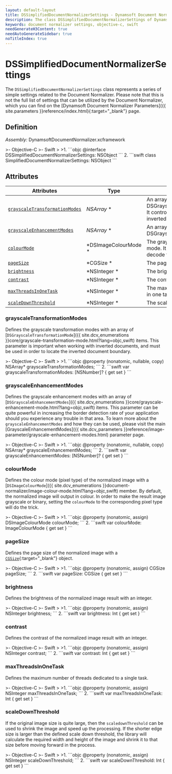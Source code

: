 ```yaml
---
layout: default-layout
title: DSSimplifiedDocumentNormalizerSettings - Dynamsoft Document Normalizer module iOS Edition API Reference
description: The class DSSimplifiedDocumentNormalizerSettings of Dynamsoft Document Normalizer module represents the simplified document normalizer settings.
keywords: document normalizer settings, objective-c, swift
needGenerateH3Content: true
needAutoGenerateSidebar: true
noTitleIndex: true
---
```


# DSSimplifiedDocumentNormalizerSettings

The `DSSimplifiedDocumentNormalizerSettings` class represents a series of simple settings related to the Document Normalizer. Please note that this is not the full list of settings that can be utilized by the Document Normalizer, which you can find on the [Dynamsoft Document Normalizer Parameters]({{ site.parameters }}reference/index.html){:target="_blank"} page.

## Definition

*Assembly:* DynamsoftDocumentNormalizer.xcframework

<div class="sample-code-prefix"></div>
>- Objective-C
>- Swift
>
>1. 
```objc
@interface DSSimplifiedDocumentNormalizerSettings: NSObject
```
2. 
```swift
class SimplifiedDocumentNormalizerSettings: NSObject
```

## Attributes

| Attributes | Type | Description |
| ---------- | ---- | ----------- |
| [`grayscaleTransformationModes`](#grayscaletransformationmodes) | *NSArray<NSNumber>* \* | An array of DSGrayscaleTransformationMode. It controls whether to detect the inverted document boundary. |
| [`grayscaleEnhancementModes`](#grayscaleenhancementmodes) | *NSArray<NSNumber>* \* | An array of DSGrayscaleEnhancementModes. |
| [`colourMode`](#colourmode) | *DSImageColourMode \* | The grayscale transformation mode. It controls whether to decode the inverted text. |
| [`pageSize`](#pagesize) | *CGSize \* | The page size. |
| [`brightness`](#brightness) | *NSInteger \* | The brightness. |
| [`contrast`](#contrast) | *NSInteger \* | The contrast. |
| [`maxThreadsInOneTask`](#maxthreadsinonetask) | *NSInteger \* | The maximum number of threads in one task. |
| [`scaleDownThreshold`](#scaledownthreshold) | *NSInteger \* | The scale down threshold. |

### grayscaleTransformationModes

Defines the grayscale transformation modes with an array of [`DSGrayscaleTransformationMode`]({{ site.dcv_enumerations }}core/grayscale-transformation-mode.html?lang=objc,swift) items. This parameter is important when working with inverted documents, and must be used in order to locate the inverted document boundary.

<div class="sample-code-prefix"></div>
>- Objective-C
>- Swift
>
>1. 
```objc
@property (nonatomic, nullable, copy) NSArray<NSNumber>* grayscaleTransformationModes;
```
2. 
```swift
var grayscaleTransformationModes: [NSNumber]? { get set }
```

### grayscaleEnhancementModes

Defines the grayscale enhancement modes with an array of [`DSGrayscaleEnhancementModes`]({{ site.dcv_enumerations }}core/grayscale-enhancement-mode.html?lang=objc,swift) items. This parameter can be quite powerful in increasing the border detection rate of your application should you experience any trouble in that area. To learn more about the `grayscaleEnhancementModes` and how they can be used, please visit the main [GrayscaleEnhancementModes]({{ site.dcv_parameters }}reference/image-parameter/grayscale-enhancement-modes.html) parameter page.

<div class="sample-code-prefix"></div>
>- Objective-C
>- Swift
>
>1. 
```objc
@property (nonatomic, nullable, copy) NSArray<NSNumber>* grayscaleEnhancementModes;
```
2. 
```swift
var grayscaleEnhancementModes: [NSNumber]? { get set }
```

### colourMode

Defines the colour mode (pixel type) of the normalized image with a [`DSImageColourMode`]({{ site.dcv_enumerations }}document-normalizer/image-colour-mode.html?lang=objc,swift) member. By default, the normalized image will output in colour. In order to make the result image grayscale or binary, setting the `colourMode` to the corresponding pixel type will do the trick.

<div class="sample-code-prefix"></div>
>- Objective-C
>- Swift
>
>1. 
```objc
@property (nonatomic, assign) DSImageColourMode colourMode;
```
2. 
```swift
var colourMode: ImageColourMode { get set }
```

### pageSize

Defines the page size of the normalized image with a [`CGSize`](https://developer.apple.com/documentation/corefoundation/cgsize){:target="_blank"} object.

<div class="sample-code-prefix"></div>
>- Objective-C
>- Swift
>
>1. 
```objc
@property (nonatomic, assign) CGSize pageSize;
```
2. 
```swift
var pageSize: CGSize { get set }
```

### brightness

Defines the brightness of the normalized image result with an integer.

<div class="sample-code-prefix"></div>
>- Objective-C
>- Swift
>
>1. 
```objc
@property (nonatomic, assign) NSInteger brightness;
```
2. 
```swift
var brightness: Int { get set }
```

### contrast

Defines the contrast of the normalized image result with an integer.

<div class="sample-code-prefix"></div>
>- Objective-C
>- Swift
>
>1. 
```objc
@property (nonatomic, assign) NSInteger contrast;
```
2. 
```swift
var contrast: Int { get set }
```

### maxThreadsInOneTask

Defines the maximum number of threads dedicated to a single task.

<div class="sample-code-prefix"></div>
>- Objective-C
>- Swift
>
>1. 
```objc
@property (nonatomic, assign) NSInteger maxThreadsInOneTask;
```
2. 
```swift
var maxThreadsInOneTask: Int { get set }
```

### scaleDownThreshold

If the original image size is quite large, then the `scaledownThreshold` can be used to shrink the image and speed up the processing. If the shorter edge size is larger than the defined scale down threshold, the library will calculate the required width and height of the image and shrink it to that size before moving forward in the process.

<div class="sample-code-prefix"></div>
>- Objective-C
>- Swift
>
>1. 
```objc
@property (nonatomic, assign) NSInteger scaleDownThreshold;
```
2. 
```swift
var scaleDownThreshold: Int { get set }
```
